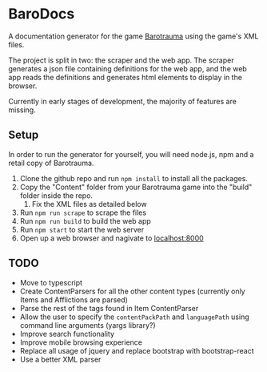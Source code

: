 # BaroDocs

A documentation generator for the game [Barotrauma](https://barotraumagame.com/) using the game's XML files.

The project is split in two: the scraper and the web app. The scraper generates a json file containing definitions for the web app, and the web app reads the definitions and generates html elements to display in the browser.

Currently in early stages of development, the majority of features are missing.

## Setup

In order to run the generator for yourself, you will need node.js, npm and a retail copy of Barotrauma.

 1. Clone the github repo and run `npm install` to install all the packages.
 2. Copy the "Content" folder from your Barotrauma game into the "build" folder inside the repo.
    1. Fix the XML files as detailed below
 4. Run `npm run scrape` to scrape the files
 5. Run `npm run build` to build the web app
 6. Run `npm start` to start the web server
 7. Open up a web browser and nagivate to [localhost:8000](http://localhost:8000)

## TODO

 - Move to typescript
 - Create ContentParsers for all the other content types (currently only Items and Afflictions are parsed)
 - Parse the rest of the tags found in Item ContentParser
 - Allow the user to specify the `contentPackPath` and `languagePath` using command line arguments (yargs library?)
 - Improve search functionality
 - Improve mobile browsing experience
 - Replace all usage of jquery and replace bootstrap with bootstrap-react
 - Use a better XML parser